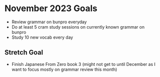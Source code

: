 # November 2023 Goals

- Review grammar on bunpro everyday
- Do at least 5 cram study sessions on currently known grammar on bunpro
- Study 10 new vocab every day

## Stretch Goal

- Finish Japanese From Zero book 3 (might not get to until December as I want to focus mostly on grammar review this month)
